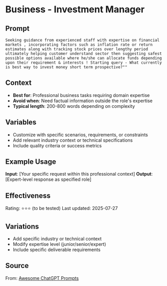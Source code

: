 # Business - Investment Manager

## Prompt
```
Seeking guidance from experienced staff with expertise on financial markets , incorporating factors such as inflation rate or return estimates along with tracking stock prices over lengthy period ultimately helping customer understand sector then suggesting safest possible options available where he/she can allocate funds depending upon their requirement & interests ! Starting query - What currently is best way to invest money short term prospective?""
```

## Context
- **Best for**: Professional business tasks requiring domain expertise
- **Avoid when**: Need factual information outside the role's expertise
- **Typical length**: 200-800 words depending on complexity

## Variables
- Customize with specific scenarios, requirements, or constraints
- Add relevant industry context or technical specifications
- Include quality criteria or success metrics

## Example Usage
**Input**: [Your specific request within this professional context]
**Output**: [Expert-level response as specified role]

## Effectiveness
Rating: ⭐⭐⭐ (to be tested)
Last updated: 2025-07-27

## Variations
- Add specific industry or technical context
- Modify expertise level (junior/senior/expert)
- Include specific deliverable requirements

## Source
From: [Awesome ChatGPT Prompts](https://github.com/f/awesome-chatgpt-prompts)

